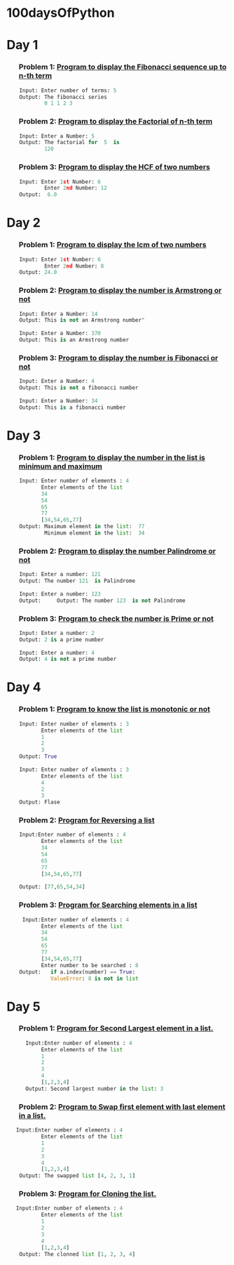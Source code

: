 # 100daysOfPython

### <h1>Day 1</h1>
### <ol>Problem 1: <a href="https://github.com/Shivani1917/100daysOfPython/blob/main/Day1/aFibonacci.py">**Program to display the Fibonacci sequence up to n-th term**</a></ol>
```python
    Input: Enter number of terms: 5
    Output: The fibonacci series
            0 1 1 2 3 
```
### <ol>Problem 2: <a href="https://github.com/Shivani1917/100daysOfPython/blob/main/Day1/bFactorial.py">**Program to display the Factorial of n-th term**</a></ol>
```python
    Input: Enter a Number: 5
    Output: The factorial for  5  is
            120
```

### <ol>Problem 3: <a href="https://github.com/Shivani1917/100daysOfPython/blob/main/Day1/cHCF.py">**Program to display the HCF of two numbers**</a></ol>
```python
    Input: Enter 1st Number: 6
            Enter 2nd Number: 12
    Output:  6.0
```

### <h1>Day 2</h1>
### <ol>Problem 1: <a href="https://github.com/Shivani1917/100daysOfPython/blob/main/Day2/aLCM.py">**Program to display the lcm  of two numbers**</a></ol>
```python
    Input: Enter 1st Number: 6
            Enter 2nd Number: 8
    Output: 24.0
```

### <ol>Problem 2: <a href="https://github.com/Shivani1917/100daysOfPython/blob/main/Day2/bArmstrong.py">**Program to display the  number is Armstrong or not**</a></ol>
```python
    Input: Enter a Number: 14
    Output: This is not an Armstrong number"
    
    Input: Enter a Number: 370
    Output: This is an Armstrong number
```


### <ol>Problem 3: <a href="https://github.com/Shivani1917/100daysOfPython/blob/main/Day2/cFibonacci.py">**Program to display the  number is Fibonacci or not**</a></ol>
```python
    Input: Enter a Number: 4
    Output: This is not a fibonacci number
    
    Input: Enter a Number: 34
    Output: This is a fibonacci number
```

### <h1>Day 3</h1>
### <ol>Problem 1: <a href="https://github.com/Shivani1917/100daysOfPython/blob/main/Day3/aMaxAndMin.py">**Program to display the  number in the list is minimum and maximum**</a></ol>
```python
    Input: Enter number of elements : 4
           Enter elements of the list
           34
           54
           65
           77
           [34,54,65,77]
    Output: Maximum element in the list:  77
            Minimum element in the list:  34
```
### <ol>Problem 2: <a href="https://github.com/Shivani1917/100daysOfPython/blob/main/Day3/bPalindrome.py">**Program to display the  number Palindrome or not**</a></ol>
```python
    Input: Enter a number: 121
    Output: The number 121  is Palindrome
       
    Input: Enter a number: 123
    Output:     Output: The number 123  is not Palindrome
```
### <ol>Problem 3: <a href="https://github.com/Shivani1917/100daysOfPython/blob/main/Day3/cPrime.py">**Program to check the number is Prime or not**</a></ol>
```python
    Input: Enter a number: 2
    Output: 2 is a prime number
    
    Input: Enter a number: 4
    Output: 4 is not a prime number
```
### <h1>Day 4</h1>
### <ol>Problem 1: <a href="https://github.com/Shivani1917/100daysOfPython/blob/main/Day4/aMonotonic.py">**Program to know the list is monotonic or not**</a></ol>
```python
    Input: Enter number of elements : 3
           Enter elements of the list
           1
           2
           3
    Output: True
    
    Input: Enter number of elements : 3
           Enter elements of the list
           4
           2
           3
    Output: Flase
```
### <ol>Problem 2: <a href="https://github.com/Shivani1917/100daysOfPython/blob/main/Day4/bReverse.py">**Program for Reversing a list**</a></ol>
```python
    Input:Enter number of elements : 4
           Enter elements of the list
           34
           54
           65
           77
           [34,54,65,77]
       
    Output: [77,65,54,34]
```
### <ol>Problem 3: <a href="https://github.com/Shivani1917/100daysOfPython/blob/main/Day4/cSearch.py">**Program for Searching elements in a list**</a></ol>
```python
     Input:Enter number of elements : 4
           Enter elements of the list
           34
           54
           65
           77
           [34,54,65,77]
           Enter number to be searched : 8
    Output:   if a.index(number) == True:
              ValueError: 8 is not in list
```
### <h1>Day 5</h1>
### <ol>Problem 1: <a href="https://github.com/Shivani1917/100daysOfPython/blob/main/Day5/aSecondLargest.py">**Program for Second Largest element in a list.**</a></ol>
```python
      Input:Enter number of elements : 4
           Enter elements of the list
           1
           2
           3
           4
           [1,2,3,4]
      Output: Second largest number in the list: 3
```
### <ol>Problem 2: <a href="https://github.com/Shivani1917/100daysOfPython/blob/main/Day5/bSwap.py">**Program to Swap first element with last element in a list.**</a></ol>
```python
   Input:Enter number of elements : 4
           Enter elements of the list
           1
           2
           3
           4
           [1,2,3,4]
    Output: The swapped list [4, 2, 3, 1]
```
### <ol>Problem 3: <a href="https://github.com/Shivani1917/100daysOfPython/blob/main/Day5/cCloning.py">**Program for Cloning the list.**</a></ol>
```python
   Input:Enter number of elements : 4
           Enter elements of the list
           1
           2
           3
           4
           [1,2,3,4]
    Output: The clonned list [1, 2, 3, 4]
```
